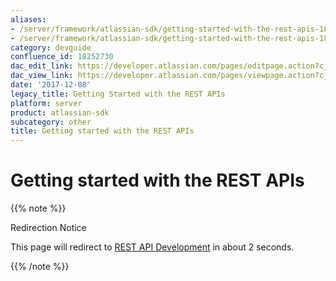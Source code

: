 ```yaml
---
aliases:
- /server/framework/atlassian-sdk/getting-started-with-the-rest-apis-18252730.html
- /server/framework/atlassian-sdk/getting-started-with-the-rest-apis-18252730.md
category: devguide
confluence_id: 18252730
dac_edit_link: https://developer.atlassian.com/pages/editpage.action?cjm=wozere&pageId=18252730
dac_view_link: https://developer.atlassian.com/pages/viewpage.action?cjm=wozere&pageId=18252730
date: '2017-12-08'
legacy_title: Getting Started with the REST APIs
platform: server
product: atlassian-sdk
subcategory: other
title: Getting started with the REST APIs
---
```

# Getting started with the REST APIs

{{% note %}}

Redirection Notice

This page will redirect to [REST API Development](/server/framework/atlassian-sdk/rest-api-development) in about 2 seconds.

{{% /note %}}
